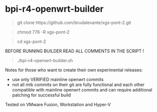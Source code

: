 # bpi-r4-openwrt-builder
 
 >git clone ht<span>tps://github.com/brudalevante/xgs-pont-2.git
 
 >chmod 776 -R xgs-pont-2
 
 >cd xgs-pont-2
 
 BEFORE RUNNING BUILDER READ ALL COMMENTS IN THE SCRIPT !
 
 >./bpi-r4-openwrt-builder.sh
 
 
 Notes for those who want to create their own experimental releases:
- use only VERIFIED mainline openwrt commits
- not all mtk  commits on their git are fully functional and each other compatible
  with mainline openwrt commits and can require additional patching for successful 
  build
 
  
 Tested on VMware Fusion, Workstation and Hyper-V
